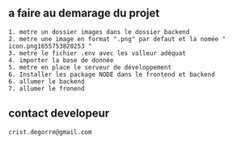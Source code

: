 ## a faire au demarage du projet
    1. metre un dossier images dans le dossier backend
    2. metre une image en format ".png" par defaut et la nomée " icon.png1655753820253 "
    3. metre le fichier .env avec les valleur adéquat
    4. importer la base de donnée
    5. metre en place le serveur de développement
    6. Installer les package NODE dans le frontend et backend
    6. allumer le backend
    7. allumer le fronend

## contact developeur
    crist.degorre@gmail.com